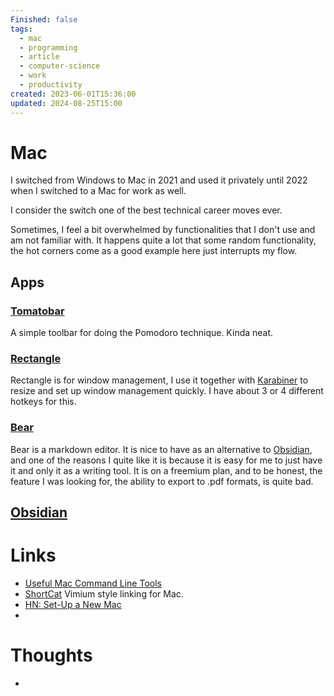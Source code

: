 ```yaml
---
Finished: false
tags:
  - mac
  - programming
  - article
  - computer-science
  - work
  - productivity
created: 2023-06-01T15:36:00
updated: 2024-08-25T15:00
---
```


# Mac
I switched from Windows to Mac in 2021 and used it privately until 2022 when I switched to a Mac for work as well. 

I consider the switch one of the best technical career moves ever. 

Sometimes, I feel a bit overwhelmed by functionalities that I don't use and am not familiar with.  It happens quite a lot that some random functionality, the hot corners come as a good example here just interrupts my flow. 


## Apps

### [Tomatobar](https://github.com/ivoronin/TomatoBar)

A simple toolbar for doing the Pomodoro technique. Kinda neat. 

### [Rectangle](https://rectangleapp.com/)
Rectangle is for window management, I use it together with [Karabiner](Karabiner.md) to resize and set up window management quickly. I have about 3 or 4 different hotkeys for this. 

### [Bear](https://bear.app/)
Bear is a markdown editor. 
It is nice to have as an alternative to [Obsidian](Obsidian.md), and one of the reasons I quite like it is because it is easy for me to just have it and only it as a writing tool. It is on a freemium plan, and to be honest, the feature I was looking for, the ability to export to .pdf formats, is quite bad. 


## [Obsidian](../Obsidian/Obsidian.md)


# Links
- [Useful Mac Command Line Tools](https://saurabhs.org/advanced-macos-commands)
- [ShortCat](https://shortcat.app/download) Vimium style linking for Mac.
- [HN: Set-Up a New Mac](https://news.ycombinator.com/item?id=39163708)
- 

# Thoughts 
- 


 